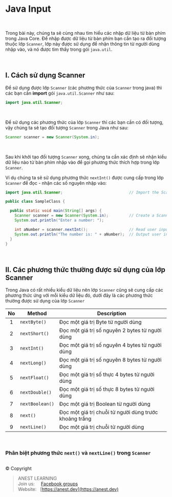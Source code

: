 # Java Input

<br />

Trong bài này, chúng ta sẽ cùng nhau tìm hiểu các nhập dữ liệu từ bàn phím trong Java Core. Để nhập được dữ liệu từ bàn phím bạn cần tạo ra đối tượng thuộc lớp `Scanner`, lớp này được sử dụng để nhận thông tin từ người dùng nhập vào, và nó được tìm thấy trong gói `java.util`.

<br />

## I. Cách sử dụng Scanner

Để sử dụng được lớp `Scanner` (các phương thức của `Scanner` trong java) thì các bạn cần **import** gói `java.util.Scanner` như sau:
```java
import java.util.Scanner;
```

<br />

Để sử dụng các phương thức của lớp `Scanner` thì các bạn cần có đối tượng, vậy chúng ta sẽ tạo đối tượng `Scanner` trong Java như sau:
```java
Scanner scanner = new Scanner(System.in);
```

<br />

Sau khi khởi tạo đối tượng `Scanner` xong, chúng ta cần xác định sẽ nhận kiểu dữ liệu nào từ bàn phím nhập vào để gọi phương thức thích hợp trong lớp `Scanner`.

Ví dụ chúng ta sẽ sử dụng phương thức `nextInt()` được cung cấp trong lớp `Scanner` để đọc - nhận các số nguyên nhập vào:
```java
import java.util.Scanner;                             // Import the Scanner class

public class SampleClass {

  public static void main(String[] args) {
    Scanner scanner = new Scanner(System.in);         // Create a Scanner object
    System.out.println("Enter a number: ");

    int aNumber = scanner.nextInt();                  // Read user input
    System.out.println("The number is: " + aNumber);  // Output user input 
  }
}
```

<br />

## II. Các phương thức thường được sử dụng của lớp Scanner

Trong Java có rất nhiều kiểu dữ liệu nên lớp `Scanner` cũng sẽ cung cấp các phương thức ứng với mỗi kiểu dữ liệu đó, dưới đây là các phương thức thường được sử dụng của lớp `Scanner`

| No | Method | Description |
|:--:|--------|-------------|
|  1 | `nextByte()`	   | Đọc một giá trị Byte từ người dùng |
|  2 | `nextShort()`   | Đọc một giá trị số nguyên 2 bytes từ người dùng |
|  3 | `nextInt()`	   | Đọc một giá trị số nguyên 4 bytes từ người dùng |
|  4 | `nextLong()`	   | Đọc một giá trị số nguyên 8 bytes từ người dùng |
|  5 | `nextFloat()`	 | Đọc một giá trị số thực 4 bytes từ người dùng |
|  6 | `nextDouble()`	 | Đọc một giá trị số thực 8 bytes từ người dùng |
|  7 | `nextBoolean()` | Đọc một giá trị Boolean từ người dùng |
|  8 | `next()`	       | Đọc một giá trị chuỗi từ người dùng trước khoảng trắng |
|  9 | `nextLine()`	   | Đọc một giá trị chuỗi từ người dùng |

<br />

### Phân biệt phương thức `next()` và `nextLine()` trong `Scanner`

##  

© Copyright
> ANEST LEARNING  
> Join us: &nbsp;&nbsp;&nbsp; [Facebook groups](https://www.facebook.com/groups/anest.learning/)  
> Website: &nbsp; [https://anest.dev](https://anest.dev)  
